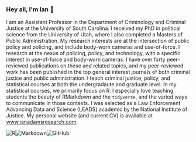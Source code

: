 ### Hey all, I'm Ian 👋

I am an Assistant Professor in the Department of Criminology and Criminal Justice at the University of South Carolina. I received my PhD in political science from the University of Utah, where I also completed a Masters of Public Administration. My research interests are at the intersection of public policy and policing, and include body-worn cameras and use-of-force. I research at the nexus of policing, policy, and technology, with a specific interest in use-of-force and body-worn cameras. I have over forty peer-reviewed publications on these and related topics, and my peer-reviewed work has been published in the top general interest journals of both criminal justice and public administration. I teach criminal justice, policy, and statistical courses at both the undergradaute and graduate level. In my statistical courses, we primarily focus on R. I especially love teaching students the beauty of RMarkdown and the `tidyverse`, and the varied ways to communicate in those contexts. I was selected as a Law Enforcement Advancing Data and Science (LEADS) academic by the National Institute of Justice. My personal website (and current CV) is available at www.ianadamsresearch.com.

<img alt="R" src="https://img.shields.io/badge/r-%23276DC3.svg?&style=for-the-badge&logo=r&logoColor=white"/><img alt="Markdown" src="https://img.shields.io/badge/markdown-%23000000.svg?&style=for-the-badge&logo=markdown&logoColor=white"/><img alt="GitHub" src="https://img.shields.io/badge/github%20-%23121011.svg?&style=for-the-badge&logo=github&logoColor=white"/>


